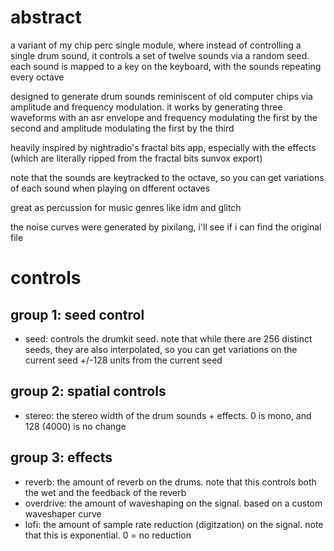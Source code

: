 # abstract

a variant of my chip perc single module, where instead of controlling a single drum sound, it controls a set of twelve sounds via a random seed. each sound is mapped to a key on the keyboard, with the sounds repeating every octave

designed to generate drum sounds reminiscent of old computer chips via amplitude and frequency modulation. it works by generating three waveforms with an asr envelope and frequency modulating the first by the second and amplitude modulating the first by the third

heavily inspired by nightradio's fractal bits app, especially with the effects (which are literally ripped from the fractal bits sunvox export)

note that the sounds are keytracked to the octave, so you can get variations of each sound when playing on dfferent octaves

great as percussion for music genres like idm and glitch

the noise curves were generated by pixilang, i'll see if i can find the original file

# controls

## group 1: seed control

- seed: controls the drumkit seed. note that while there are 256 distinct seeds, they are also interpolated, so you can get variations on the current seed +/-128 units from the current seed

## group 2: spatial controls

- stereo: the stereo width of the drum sounds + effects. 0 is mono, and 128 (4000) is no change

## group 3: effects

- reverb: the amount of reverb on the drums. note that this controls both the wet and the feedback of the reverb
- overdrive: the amount of waveshaping on the signal. based on a custom waveshaper curve
- lofi: the amount of sample rate reduction (digitzation) on the signal. note that this is exponential. 0 = no reduction